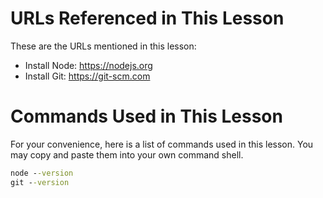 # URLs Referenced in This Lesson
These are the URLs mentioned in this lesson:
- Install Node: https://nodejs.org
- Install Git: https://git-scm.com

# Commands Used in This Lesson
For your convenience, here is a list of commands used in this lesson. You may copy and paste them into your own command shell.

```cmd
node --version
git --version
```

